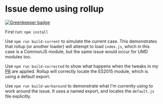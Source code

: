 # Issue demo using rollup

[![Greenkeeper badge](https://badges.greenkeeper.io/qubyte/observable-issue-demo.svg)](https://greenkeeper.io/)

First run: `npm install`

Use `npm run build-current` to simulate the current case. This demonstrates that
rollup (or another loader) will attempt to load `index.js`, which in this case
is a CommonJS module, but the same issue would occur for UMD modules too.

Use `npm run build-corrected` to show what happens when the tweaks in my [PR][1]
are applied. Rollup will correctly locate the ES2015 module, which is using a
default export.

Use `npm run build-workaround` to demonstrate what I'm currently using to
work around the issue. It uses a named export, and locates the `default.js` file
explicitly.

[1]: https://github.com/zenparsing/zen-observable/pull/28
